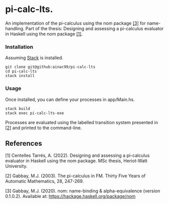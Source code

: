 # pi-calc-lts. 

An implementation of the pi-calculus using the nom package [[3]](#3) for name-handling.
Part of the thesis: Designing and assessing a pi-calculus evaluator in Haskell using the nom package [[1]](#1). 

### Installation
Assuming [Stack](https://www.haskellstack.org/) is installed.

    git clone git@github:ainac99/pi-calc-lts
    cd pi-calc-lts
    stack install

### Usage

Once installed, you can define your processes in app/Main.hs.

    stack build
    stack exec pi-calc-lts-exe

Processes are evaluated using the labelled transition system presented in [[2]](#2) and printed to the 
command-line.



## References
<a id="1">[1]</a> 
Centelles Tarrés, A. (2022). 
Designing and assessing a pi-calculus evaluator in Haskell using the nom package. 
MSc thesis, Heriot-Watt University.

<a id="2">[2]</a> 
Gabbay, M.J. (2003). 
The pi-calculus in FM. 
Thirty Five Years of Automatic Mathematics, 28, 247-269.

<a id="3">[3]</a> 
Gabbay, M.J. (2020). 
nom: name-binding & alpha-equivalence (version 0.1.0.2).
Available at: https://hackage.haskell.org/package/nom

